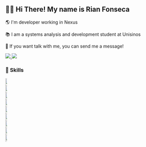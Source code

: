 
## 👋🏻 Hi There! My name is Rian Fonseca

🌎 I'm developer working in Nexus

📚 I am a systems analysis and development student at Unisinos

💌 If you want talk with me, you can send me a message!

<p align="left">
  <a href="https://www.instagram.com/rianfonseca_/" alt="Instagram">
    <img src="https://img.shields.io/badge/-Instagram-1C1C1C?style=for-the-badge&logo=Instagram&logoColor=00FFFF&link=https://www.instagram.com/rianfonseca_/"/>
  </a>
  
  <a href="https://www.linkedin.com/in/rian-fonseca-428297248/" alt="Linkedin">
    <img src="https://img.shields.io/badge/-Linkedin-1C1C1C?style=for-the-badge&logo=Linkedin&logoColor=00FFFF&link=https://www.linkedin.com/in/rian-fonseca-428297248/"/>
  </a>
</p>





### 🦄 Skills
<div style="width:5px; height:10px;">
  <img height="22" alt="Nest.js" src="https://img.shields.io/badge/Nest.js-%23E0234E.svg?style=for-the-badge&logo=nestjs&logoColor=white"/>
  <img height="22" alt="Node.js" src="https://img.shields.io/badge/Node.js-%23339933.svg?style=for-the-badge&logo=node.js&logoColor=white"/>
  <img height="22" alt="JavaScript" src="https://img.shields.io/badge/JavaScript-%23F7DF1E.svg?style=for-the-badge&logo=javascript&logoColor=black"/>
  <img height="22" alt="C#" src="https://img.shields.io/badge/C%23-%23239120.svg?style=for-the-badge&logo=csharp&logoColor=white"/>
  <img height="22" alt=".NET" src="https://img.shields.io/badge/.NET-%23512BD4.svg?style=for-the-badge&logo=.net&logoColor=white"/>
  <img height="22" alt="ASP.NET" src="https://img.shields.io/badge/ASP.NET-%2300599C.svg?style=for-the-badge&logo=.net&logoColor=white"/>
  <img height="22" alt="Python" src="https://img.shields.io/badge/Python-%233776AB.svg?style=for-the-badge&logo=python&logoColor=ffdd54"/>
  <img height="22" alt="Java" src="https://img.shields.io/badge/Java-%23E51F24.svg?style=for-the-badge&logo=java&logoColor=white"/>
  <img height="22" alt="C" src="https://img.shields.io/badge/C-%2300599C.svg?style=for-the-badge&logo=c&logoColor=white"/>
</div>

